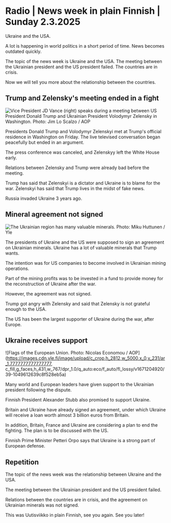 # Radio \| News week in plain Finnish \| Sunday 2.3.2025

Ukraine and the USA.

A lot is happening in world politics in a short period of time. News becomes outdated quickly.

The topic of the news week is Ukraine and the USA. The meeting between the Ukrainian president and the US president failed. The countries are in crisis.

Now we will tell you more about the relationship between the countries.

## Trump and Zelensky's meeting ended in a fight

![ Vice President JD Vance (right) speaks during a meeting between US President Donald Trump and Ukrainian President Volodymyr Zelensky in Washington. Photo: Jim Lo Scalzo / AOP](https://images.cdn.yle.fi/image/upload/c_crop,h_2136,w_3799,x_200,y_68/ar_1.777777777777777,c_fill,g_faces,h_431,w_767/dpr_1.0/q_auto:eco/f_auto/fl_lossy/v1740808300/39-142925467c2a00f587fe)

Presidents Donald Trump and Volodymyr Zelenskyi met at Trump's official residence in Washington on Friday. The live televised conversation began peacefully but ended in an argument.

The press conference was canceled, and Zelenskyy left the White House early.

Relations between Zelensky and Trump were already bad before the meeting.

Trump has said that Zelenskyi is a dictator and Ukraine is to blame for the war. Zelenskyi has said that Trump lives in the midst of fake news.

Russia invaded Ukraine 3 years ago.

## Mineral agreement not signed

![The Ukrainian region has many valuable minerals. Photo: Miku Huttunen / Yle](https://images.cdn.yle.fi/image/upload/c_crop,h_1080,w_1919,x_0,y_0/ar_1.777777777777777,c_fill,g_faces,h_431,w_767/dpr_1.0/q_auto:eco/f_auto/fl_lossy/v1738678713/39-141639367a2215532597)

The presidents of Ukraine and the US were supposed to sign an agreement on Ukrainian minerals. Ukraine has a lot of valuable minerals that Trump wants.

The intention was for US companies to become involved in Ukrainian mining operations.

Part of the mining profits was to be invested in a fund to provide money for the reconstruction of Ukraine after the war.

However, the agreement was not signed.

Trump got angry with Zelensky and said that Zelensky is not grateful enough to the USA.

The US has been the largest supporter of Ukraine during the war, after Europe.

## Ukraine receives support

![Flags of the European Union. Photo: Nicolas Economou / AOP](https://images.cdn.yle.fi/image/upload/c_crop,h_2812,w_5000,x_0,y_231/ar_1.7777777777777777, c_fill,g_faces,h_431,w_767/dpr_1.0/q_auto:eco/f_auto/fl_lossy/v1671204920/39-1049612639c8f528eb5a)

Many world and European leaders have given support to the Ukrainian president following the dispute.

Finnish President Alexander Stubb also promised to support Ukraine.

Britain and Ukraine have already signed an agreement, under which Ukraine will receive a loan worth almost 3 billion euros from Britain.

In addition, Britain, France and Ukraine are considering a plan to end the fighting. The plan is to be discussed with the US.

Finnish Prime Minister Petteri Orpo says that Ukraine is a strong part of European defense.

## Repetition

The topic of the news week was the relationship between Ukraine and the USA.

The meeting between the Ukrainian president and the US president failed.

Relations between the countries are in crisis, and the agreement on Ukrainian minerals was not signed.

This was Uutisviikko in plain Finnish, see you again. See you later!

